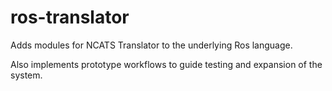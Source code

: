 # ros-translator

Adds modules for NCATS Translator to the underlying Ros language.

Also implements prototype workflows to guide testing and expansion of the system.
